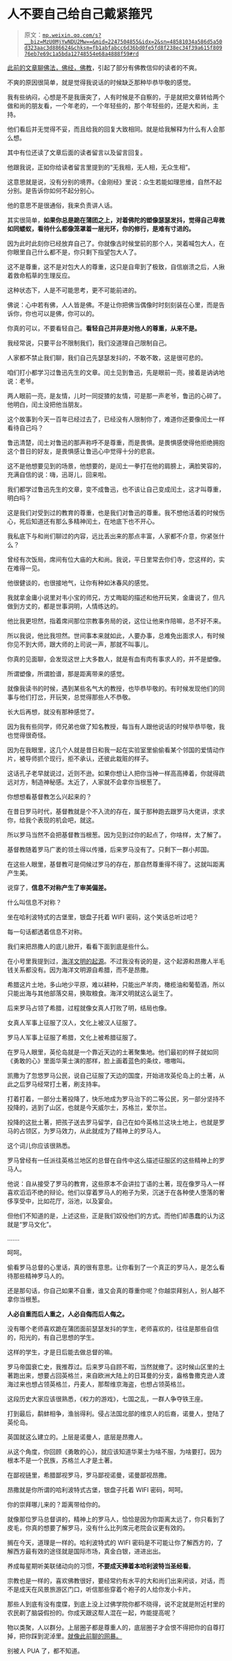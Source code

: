 # 人不要自己给自己戴紧箍咒

> 原文：[`mp.weixin.qq.com/s?__biz=MzU0MjYwNDU2Mw==&mid=2247504855&idx=2&sn=48581034a586d5a50d323aac3d886624&chksm=fb1abfabcc6d36bd0fe5fd8f238ec34f39a615f80976eb7e69c1a5bda12748554e68a4888f59#rd`](http://mp.weixin.qq.com/s?__biz=MzU0MjYwNDU2Mw==&mid=2247504855&idx=2&sn=48581034a586d5a50d323aac3d886624&chksm=fb1abfabcc6d36bd0fe5fd8f238ec34f39a615f80976eb7e69c1a5bda12748554e68a4888f59#rd)

[此前的文章聊佛法，佛经，佛教](http://mp.weixin.qq.com/s?__biz=MzU0MjYwNDU2Mw==&mid=2247504810&idx=1&sn=523472ab75396e840a3d1f08293664d0&chksm=fb1abfd6cc6d36c0b3cc4445e8418163bc8e13a4c544f3a1a773eed1a41bf49fcc473707bfbc&scene=21#wechat_redirect)，引起了部分有佛教信仰的读者的不爽。 

不爽的原因很简单，就是觉得我说话的时候缺乏那种毕恭毕敬的感觉。 

我有些纳闷，心想是不是我唐突了，人有时候是不自察的，于是就把文章转给两个做和尚的朋友看，一个年老的，一个年轻些的，那个年轻些的，还是大和尚，主持。 

他们看后并无觉得不妥，而且给我的回复大致相同。就是给我解释为什么有人会那么想。

其中有位还读了文章后面的读者留言以及留言回复。 

他跟我说，正如你给读者留言里提到的“无我相，无人相，无众生相”。

这意思就是说，没有分别的境界。《金刚经》里说：众生若能如理思维，自然不起分别。是告诉你如何不起分别心。

他的意思不是很通俗，我来负责讲人话。

其实很简单，**如果你总是跪在蒲团之上，对着佛陀的塑像瑟瑟发抖，觉得自己卑微如同蝼蚁，看待什么都像笼罩着一层光环，你的修行，是难有寸进的。** 

因为此时此刻你已经放弃自己了。你就像古时候堂前的那个人，哭着喊包大人，在你眼里自己什么都不是，你只剩下指望包大人了。 

这不是尊重，这不是对包大人的尊重，这只是自卑到了极致，自信崩溃之后，人揪着救命稻草的生理反应。 

这种状态下，人是不可能思考，更不可能前进的。 

佛说：心中若有佛，人人皆是佛。不是让你把佛当偶像时时刻刻装在心里，而是告诉你，你也可以是佛，你可以的。

你真的可以，不要看轻自己。**看轻自己并非是对他人的尊重，从来不是。**

我经常说，只要平台不限制我们，我们没道理自己限制自己。 

人家都不禁止我们聊，我们自己先瑟瑟发抖的，不敢不敢，这是很可悲的。

咱们打小都学习过鲁迅先生的文章。闰土见到鲁迅，先是眼前一亮，接着是讷讷地说：老爷。

两人眼前一亮，是友情，儿时一同捉猹的友情，可是那一声老爷，鲁迅的心碎了。他明白，闰土没把他当朋友。 

这个故事到今天一百年已经过去了，已经没有人限制你了，难道你还要像闰土一样看待自己吗？ 

鲁迅清楚，闰土对鲁迅的那声称呼不是尊重，而是畏惧。是畏惧感使得他拒绝拥抱这个昔日的好友，是畏惧感让鲁迅心中觉得十分的悲哀。

这不是他想要见到的场景，他想要的，是闰土一拳打在他的肩膀上，满脸笑容的，充满自信的说：嗨，迅哥儿，回来啦。 

我们都学过鲁迅先生的文章，变不成鲁迅，也不该让自己变成闰土，这才叫尊重，明白吗？ 

这是我们对受到过的教育的尊重，也是我们对鲁迅的尊重。我不想他活着的时候伤心，死后知道还有那么多精神闰土，在地底下也不开心。

我私底下与和尚们聊过的内容，远比丢出来的那点丰富，人家都不介意，你紧张什么？ 

曾经有次饭局，席间有位大庙的大和尚。我说，平日里常去你们寺，您这样的，实在难得一见。 

他很健谈的，也很接地气，让你有种如沐春风的感觉。 

我就拿金庸小说里对韦小宝的师兄，方丈晦聪的描述和他开玩笑，金庸说了，但凡做到方丈的，都是世事洞明，人情练达的。

他比我更坦然，指着席间那位宗教事务局的说，这位让他来作陪嘛，总不好不来。 

所以我说，他比我坦然。世间事本来就如此，人要办事，总难免出面求人，有时候你见不到大师，跟大师的上司说一声，那就不叫事儿。 

你真的见面聊，会发现这世上大多数人，就是有血有肉有事求人的，并不是塑像。 

所谓塑像，所谓脸谱，那是距离带来的感觉。 

就像我读书的时候，遇到某些名气大的教授，也毕恭毕敬的。有时候发现他们的同事与他们打岔，开玩笑，总觉得那些人不恭敬。 

长大后再想，就没有那种感觉了。 

因为我有些同学，师兄弟也做了知名教授，每当有人跟他说话的时候毕恭毕敬，我也觉得很奇怪。

因为在我眼里，这几个人就是昔日和我一起在实验室里偷偷看某个邻国的爱情动作片，被导师抓个现行，拒不承认，还彼此栽赃的样子。

这话孔子老早就说过，近则不逊。如果你想让人把你当神一样高高捧着，你就得疏远对方，制造神秘感。太近了，人家就不会拿你当根葱了。

你想想看基督教怎么兴起来的？

在昔日罗马时代，基督教就是个不入流的存在，属于那种跑去跟罗马大佬讲，求求你，给我个表现的机会吧，就这。

所以罗马当然不会把基督教当根葱。因为见到过你的起点了，你啥样，太了解了。

基督教随着罗马广袤的领土得以传播，后来罗马没有了。只剩下一群小邦国。

在这些人眼里，基督教可是伺候过罗马的存在，那自然尊重得不得了。这就叫距离产生美。

说穿了，**信息不对称产生了审美偏差。**

什么叫信息不对称？ 

坐在哈利波特式的古堡里，银盘子托着 WIFI 密码，这个笑话总听过吧？

每一句话都透着信息不对称。 

我们来把昂撒人的底儿掀开，看看下面到底是些什么。

在小号里我提到过，[海洋文明的起源](http://mp.weixin.qq.com/s?__biz=MzU3NDc5Nzc0NQ==&mid=2247515245&idx=1&sn=d95aa5a3e85525adf60fd18496bb617e&chksm=fd2e1eb3ca5997a5c6557b784ac99bc179fa9da31fdb8c00424295ede68729a22c151c4bc930&scene=21#wechat_redirect)。不过我没有说的是，这个起源和昂撒人半毛钱关系都没有。因为海洋文明源自希腊，而不是昂撒。

希腊这片土地，多山地少平原，难以耕种，只能出产羊肉，橄榄油和葡萄酒，所以只能出海与其他部落交易，换取粮食。海洋文明就这么诞生了。

后来罗马占领了希腊，过程就像女真人打败了明，结局也像。 

女真人军事上征服了汉人，文化上被汉人征服了。

罗马人军事上征服了希腊，文化上被希腊征服了。

在罗马人眼里，英伦岛就是一个靠近天边的土著聚集地。他们最初的样子就如同《勇敢的心》里面华莱士演的那样，脸上画着蓝色的条纹，嗷嗷叫。

凯撒为了忽悠罗马公民，说自己征服了天边的国度，开始进攻英伦岛上的土著，从此之后罗马经常打土著，刷支持率。 

打着打着，一部分土著投降了，快乐地成为罗马治下的二等公民，另一部分坚持不投降的，逃到了山区，也就是今天威尔士，苏格兰，爱尔兰。

投降的这批土著，把孩子送去罗马留学，自己在如今英格兰这块土地上，也就是罗马的占领区，为罗马效力，从此就成为了精神上的罗马人。 

这个词儿你应该很熟悉。

罗马曾经有一任派往英格兰地区的总督在自传中这么描述征服区的这些精神上的罗马人。

他说：自从接受了罗马的教育，这些原本不会讲拉丁语的土著，现在像罗马人一样喜欢滔滔不绝的辩论。他们以穿着罗马人的袍子为荣，沉迷于在各种使人堕落的奢侈享受中，比如花厅，浴池，以及宴会。

但他们不知道的是，上述这些，正是我们奴役他们的方式。而他们却愚蠢的认为这就是“罗马文化”。

....... 

呵呵。

偷看罗马总督的心里话，真的很有意思。让你看到了一个真正的罗马人，是怎么看待那些精神罗马人的。

还是那句话，你自己如果不自重，谁又会真的尊重你呢？你越崇拜别人，别人越不拿你当根葱。 

**人必自重而后人重之，人必自侮而后人侮之。**

没有哪个老师喜欢跪在蒲团面前瑟瑟发抖的学生，老师喜欢的，往往是那些自信的，阳光的，有自己思想的学生。

这样的学生，才是日后能去做总督的嘛。 

罗马帝国衰亡史，我推荐过。后来罗马自顾不暇，当然就撤了。这时候山区里的土著跑出来，想要占回英格兰，来自欧洲大陆上的日耳曼的分支，盎格鲁撒克逊人渡海过来也想占领英格兰，丹麦人，那帮维京海盗，也想占领英格兰。

这段历史大家应该很熟悉，《权力的游戏》，七国之乱，一群人争夺铁王座。

打到最后，鹬蚌相争，渔翁得利。侵占法国北部的维京人的后裔，诺曼人，登陆了英伦岛。

英国就这么建立的。上层是诺曼人，底层是昂撒人。

从这个角度，你回顾《勇敢的心》，就应该知道华莱士为啥不服，为啥要打。因为根本不是一个民族，苏格兰人才是土著。

在鄙视链里，希腊鄙视罗马，罗马鄙视诺曼，诺曼鄙视昂撒。

昂撒就是你所谓的哈利波特式古堡，银盘子托着 WIFI 密码，呵呵。

你的崇拜哪儿来的？距离带给你的。 

就像那位罗马总督讲的，精神上的罗马人，恰恰是因为你距离太远了，你只看到了皮毛，你真的想要了解罗马，没有什么比列席元老院会议更有效的。 

搁在今天，道理是一样的。哈利波特式的 WIFI 密码是不可能让你了解西方的，了解西方最有效的途径就是国际市场，真金白银，进进出出。

养成每星期听美联储动向的习惯，**不要成天捧着本哈利波特当圣经看**。

宗教也是一样的，喜欢佛教很好，要经常约有水平的大和尚们出来闲谈，对话，而不是成天在风景旅游区门口，听信那些穿着个袍子的人给你发小卡片。 

那些人到底有没有度牒，到底上没上过佛学院你都不晓得，说不定就是附近村里的农民剃了脑袋假扮的。你成天跟这帮人混在一起，咋能提高呢？ 

物以类聚，人以群分。上层圈子都是尊重人的，底层圈子才会恨不得把你的自尊打掉，把你踩到泥淖里。[就像此前聊的网暴。](http://mp.weixin.qq.com/s?__biz=MzU0MjYwNDU2Mw==&mid=2247504821&idx=1&sn=d3cd2c60dfdcb3ea98a44d56ebae4163&chksm=fb1abfc9cc6d36df07003a073690705ad072c4f5b6c3969d15e62596b1f4f1eea2dad62b0385&scene=21#wechat_redirect)

别被人 PUA 了，都不知道。